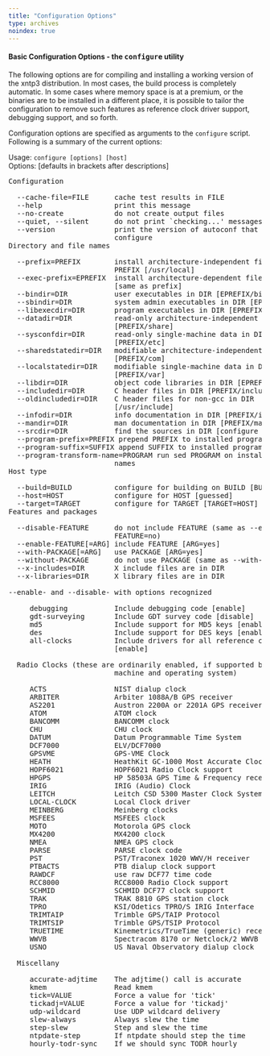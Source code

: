```yaml
---
title: "Configuration Options"
type: archives
noindex: true
---
```


#### Basic Configuration Options - the <tt>configure</tt> utility

The following options are for compiling and installing a working version of the xntp3 distribution. In most cases, the build process is completely automatic. In some cases where memory space is at a premium, or the binaries are to be installed in a different place, it is possible to tailor the configuration to remove such features as reference clock driver support, debugging support, and so forth.

Configuration options are specified as arguments to the <code>configure</code> script. Following is a summary of the current options:

Usage: <code>configure [options] [host]</code>  
Options: [defaults in brackets after descriptions]

<pre>Configuration

  --cache-file=FILE      cache test results in FILE
  --help                 print this message
  --no-create            do not create output files
  --quiet, --silent      do not print `checking...' messages
  --version              print the version of autoconf that created
                         configure
Directory and file names

  --prefix=PREFIX        install architecture-independent files in
                         PREFIX [/usr/local]
  --exec-prefix=EPREFIX  install architecture-dependent files in EPREFIX
                         [same as prefix]
  --bindir=DIR           user executables in DIR [EPREFIX/bin]
  --sbindir=DIR          system admin executables in DIR [EPREFIX/sbin]
  --libexecdir=DIR       program executables in DIR [EPREFIX/libexec]
  --datadir=DIR          read-only architecture-independent data in DIR
                         [PREFIX/share]
  --sysconfdir=DIR       read-only single-machine data in DIR
                         [PREFIX/etc]
  --sharedstatedir=DIR   modifiable architecture-independent data in DIR
                         [PREFIX/com]
  --localstatedir=DIR    modifiable single-machine data in DIR
                         [PREFIX/var]
  --libdir=DIR           object code libraries in DIR [EPREFIX/lib]
  --includedir=DIR       C header files in DIR [PREFIX/include]
  --oldincludedir=DIR    C header files for non-gcc in DIR
                         [/usr/include]
  --infodir=DIR          info documentation in DIR [PREFIX/info]
  --mandir=DIR           man documentation in DIR [PREFIX/man]
  --srcdir=DIR           find the sources in DIR [configure dir or ..]
  --program-prefix=PREFIX prepend PREFIX to installed program names
  --program-suffix=SUFFIX append SUFFIX to installed program names
  --program-transform-name=PROGRAM run sed PROGRAM on installed program
                         names
Host type

  --build=BUILD          configure for building on BUILD [BUILD=HOST]
  --host=HOST            configure for HOST [guessed]
  --target=TARGET        configure for TARGET [TARGET=HOST]
Features and packages

  --disable-FEATURE      do not include FEATURE (same as --enable-
                         FEATURE=no)
  --enable-FEATURE[=ARG] include FEATURE [ARG=yes]
  --with-PACKAGE[=ARG]   use PACKAGE [ARG=yes]
  --without-PACKAGE      do not use PACKAGE (same as --with-PACKAGE=no)
  --x-includes=DIR       X include files are in DIR
  --x-libraries=DIR      X library files are in DIR

--enable- and --disable- with options recognized

     debugging           Include debugging code [enable]
     gdt-surveying       Include GDT survey code [disable]
     md5                 Include support for MD5 keys [enable]
     des                 Include support for DES keys [enable]
     all-clocks          Include drivers for all reference clocks
                         [enable]

  Radio Clocks (these are ordinarily enabled, if supported by the
                         machine and operating system)

     ACTS                NIST dialup clock
     ARBITER             Arbiter 1088A/B GPS receiver
     AS2201              Austron 2200A or 2201A GPS receiver
     ATOM                ATOM clock
     BANCOMM             BANCOMM clock
     CHU                 CHU clock
     DATUM               Datum Programmable Time System
     DCF7000             ELV/DCF7000
     GPSVME              GPS-VME Clock
     HEATH               HeathKit GC-1000 Most Accurate Clock
     HOPF6021            HOPF6021 Radio Clock support
     HPGPS               HP 58503A GPS Time & Frequency receiver
     IRIG                IRIG (Audio) Clock
     LEITCH              Leitch CSD 5300 Master Clock System Driver
     LOCAL-CLOCK         Local Clock driver
     MEINBERG            Meinberg clocks
     MSFEES              MSFEES clock
     MOTO                Motorola GPS clock
     MX4200              MX4200 clock
     NMEA                NMEA GPS clock
     PARSE               PARSE clock code
     PST                 PST/Traconex 1020 WWV/H receiver
     PTBACTS             PTB dialup clock support
     RAWDCF              use raw DCF77 time code
     RCC8000             RCC8000 Radio Clock support
     SCHMID              SCHMID DCF77 clock support
     TRAK                TRAK 8810 GPS station clock
     TPRO                KSI/Odetics TPRO/S IRIG Interface
     TRIMTAIP            Trimble GPS/TAIP Protocol
     TRIMTSIP            Trimble GPS/TSIP Protocol
     TRUETIME            Kinemetrics/TrueTime (generic) receiver
     WWVB                Spectracom 8170 or Netclock/2 WWVB receiver
     USNO                US Naval Observatory dialup clock

  Miscellany

     accurate-adjtime    The adjtime() call is accurate
     kmem                Read kmem
     tick=VALUE          Force a value for 'tick'
     tickadj=VALUE       Force a value for 'tickadj'
     udp-wildcard        Use UDP wildcard delivery
     slew-always         Always slew the time
     step-slew           Step and slew the time
     ntpdate-step        If ntpdate should step the time
     hourly-todr-sync    If we should sync TODR hourly
</pre>